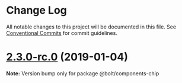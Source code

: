 # Change Log

All notable changes to this project will be documented in this file.
See [Conventional Commits](https://conventionalcommits.org) for commit guidelines.

# [2.3.0-rc.0](https://github.com/bolt-design-system/bolt/tree/master/packages/components/bolt-chip/compare/v2.2.1...v2.3.0-rc.0) (2019-01-04)

**Note:** Version bump only for package @bolt/components-chip
